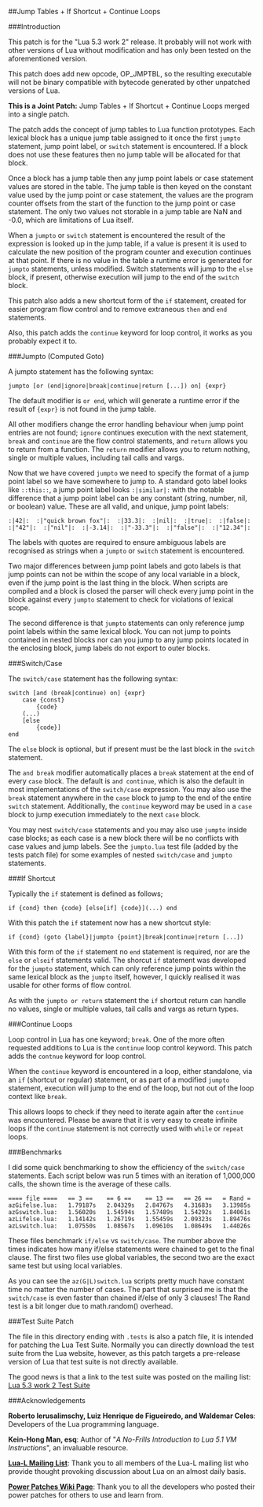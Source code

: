 ##Jump Tables + If Shortcut + Continue Loops

###Introduction

This patch is for the "Lua 5.3 work 2" release. It probably will not work with other versions of Lua without modification and has only been tested on the aforementioned version.

This patch does add new opcode, OP_JMPTBL, so the resulting executable will not be binary compatible with bytecode generated by other unpatched versions of Lua.

**This is a Joint Patch:** Jump Tables + If Shortcut + Continue Loops merged into a single patch.

The patch adds the concept of jump tables to Lua function prototypes. Each lexical block has a unique jump table assigned to it once the first `jumpto` statement, jump point label, or `switch` statement is encountered. If a block does not use these features then no jump table will be allocated for that block.

Once a block has a jump table then any jump point labels or case statement values are stored in the table. The jump table is then keyed on the constant value used by the jump point or case statement, the values are the program counter offsets from the start of the function to the jump point or case statement. The only two values not storable in a jump table are NaN and -0.0, which are limitations of Lua itself.

When a `jumpto` or `switch` statement is encountered the result of the expression is looked up in the jump table, if a value is present it is used to calculate the new position of the program counter and execution continues at that point. If there is no value in the table a runtime error is generated for `jumpto` statements, unless modified. Switch statements will jump to the `else` block, if present, otherwise execution will jump to the end of the `switch` block.

This patch also adds a new shortcut form of the `if` statement, created for easier program flow control and to remove extraneous `then` and `end` statements.

Also, this patch adds the `continue` keyword for loop control, it works as you probably expect it to.


###Jumpto (Computed Goto)

A jumpto statement has the following syntax:

	jumpto [or (end|ignore|break|continue|return [...]) on] {expr}

The default modifier is `or end`, which will generate a runtime error if the result of `{expr}` is not found in the jump table.

All other modifiers change the error handling behaviour when jump point entries are not found; `ignore` continues execution with the next statement, `break` and `continue` are the flow control statements, and `return` allows you to return from a function. The `return` modifier allows you to return nothing, single or multiple values, including tail calls and vargs.

Now that we have covered `jumpto` we need to specify the format of a jump point label so we have somewhere to jump to. A standard goto label looks like `::this::`, a jump point label looks `:|similar|:` with the notable difference that a jump point label can be any constant (string, number, nil, or boolean) value. These are all valid, and unique, jump point labels:

    :|42|:  :|"quick brown fox"|:  :|33.3|:  :|nil|:  :|true|:  :|false|: 
    :|"42"|:  :|"nil"|:  :|-3.14|:  :|"-33.3"|:  :|"false"|:  :|"12.34"|:

The labels with quotes are required to ensure ambiguous labels are recognised as strings when a `jumpto` or `switch` statement is encountered.

Two major differences between jump point labels and goto labels is that jump points can not be within the scope of any local variable in a block, even if the jump point is the last thing in the block. When scripts are compiled and a block is closed the parser will check every jump point in the block against every `jumpto` statement to check for violations of lexical scope.

The second difference is that `jumpto` statements can only reference jump point labels within the same lexical block. You can not jump to points contained in nested blocks nor can you jump to any jump points located in the enclosing block, jump labels do not export to outer blocks.


###Switch/Case

The `switch/case` statement has the following syntax:

    switch [and (break|continue) on] {expr}
    	case {const}
    		{code}
    	(...)
    	[else
    		{code}]
    end

The `else` block is optional, but if present must be the last block in the `switch` statement.

The `and break` modifier automatically places a `break` statement at the end of every `case` block. The default is `and continue`, which is also the default in most implementations of the `switch/case` expression. You may also use the `break` statement anywhere in the `case` block to jump to the end of the entire `switch` statement. Additionally, the `continue` keyword may be used in a `case` block to jump execution immediately to the next `case` block.

You may nest `switch/case` statements and you may also use `jumpto` inside case blocks; as each case is a new block there will be no conflicts with case values and jump labels. See the `jumpto.lua` test file (added by the tests patch file) for some examples of nested `switch/case` and `jumpto` statements.


###If Shortcut

Typically the `if` statement is defined as follows;

	if {cond} then {code} [else[if] {code}](...) end

With this patch the `if` statement now has a new shortcut style:

	if {cond} (goto {label}|jumpto {point}|break|continue|return [...])

With this form of the `if` statement no `end` statement is required, nor are the `else` or `elseif` statements valid. The shorcut `if` statement was developed for the `jumpto` statement, which can only reference jump points within the same lexical block as the `jumpto` itself, however, I quickly realised it was usable for other forms of flow control.

As with the `jumpto or return` statement the `if` shortcut return can handle no values, single or multiple values, tail calls and vargs as return types.


###Continue Loops

Loop control in Lua has one keyword; `break`.  One of the more often requested additions to Lua is the `continue` loop control keyword. This patch adds the `contnue` keyword for loop control.

When the `continue` keyword is encountered in a loop, either standalone, via an `if` (shortcut or regular) statement, or as part of a modified `jumpto` statement, execution will jump to the end of the loop, but not out of the loop context like `break`.

This allows loops to check if they need to iterate again after the `continue` was encountered. Please be aware that it is very easy to create infinite loops if the `continue` statement is not correctly used with `while` or `repeat` loops.

###Benchmarks

I did some quick benchmarking to show the efficiency of the `switch/case` statements. Each script below was run 5 times with an iteration of 1,000,000 calls, the shown time is the average of these calls.

    ==== file ====   == 3 ==    == 6 ==    == 13 ==   == 26 ==   = Rand =
    azGifelse.lua:   1.79187s   2.04329s   2.84767s   4.31683s   3.13985s
    azGswitch.lua:   1.56020s   1.54594s   1.57489s   1.54292s   1.84061s
    azLifelse.lua:   1.14142s   1.26719s   1.55459s   2.09323s   1.89476s
    azLswitch.lua:   1.07550s   1.08567s   1.09610s   1.08649s   1.44026s

These files benchmark `if/else` vs `switch/case`. The number above the times indicates how many if/else statements were chained to get to the final clause. The first two files use global variables, the second two are the exact same test but using local variables.

As you can see the `az(G|L)switch.lua` scripts pretty much have constant time no matter the number of cases. The part that surprised me is that the `switch/case` is even faster than chained if/else of only 3 clauses! The Rand test is a bit longer due to math.random() overhead.


###Test Suite Patch

The file in this directory ending with `.tests` is also a patch file, it is intended for patching the Lua Test Suite. Normally you can directly download the test suite from the Lua website, however, as this patch targets a pre-release version of Lua that test suite is not directly available.

The good news is that a link to the test suite was posted on the mailing list: [Lua 5.3 work 2 Test Suite](http://www.lua.org/work/lua-5.3.w2-tests.tar.gz)


###Acknowledgements

**Roberto Ierusalimschy, Luiz Henrique de Figueiredo, and Waldemar Celes**: Developers of the Lua programming language.

**Kein-Hong Man, esq**: Author of "*A No-Frills Introduction to Lua 5.1 VM Instructions*", an invaluable resource.

[**Lua-L Mailing List**](http://www.lua.org/lua-l.html): Thank you to all members of the Lua-L mailing list who provide thought provoking discussion about Lua on an almost daily basis.

[**Power Patches Wiki Page**](http://lua-users.org/wiki/LuaPowerPatches/): Thank you to all the developers who posted their power patches for others to use and learn from.
